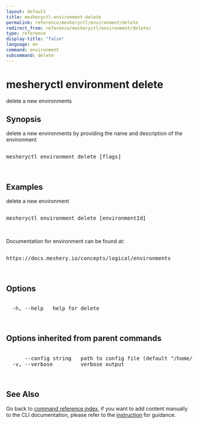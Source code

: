 ```yaml
---
layout: default
title: mesheryctl-environment-delete
permalink: reference/mesheryctl/environment/delete
redirect_from: reference/mesheryctl/environment/delete/
type: reference
display-title: "false"
language: en
command: environment
subcommand: delete
---
```


# mesheryctl environment delete

delete a new environments

## Synopsis

delete a new environments by providing the name and description of the environment
<pre class='codeblock-pre'>
<div class='codeblock'>
mesheryctl environment delete [flags]

</div>
</pre> 

## Examples

delete a new environment
<pre class='codeblock-pre'>
<div class='codeblock'>
mesheryctl environment delete [environmentId]

</div>
</pre> 

Documentation for environment can be found at:
<pre class='codeblock-pre'>
<div class='codeblock'>
https://docs.meshery.io/concepts/logical/environments

</div>
</pre> 

## Options

<pre class='codeblock-pre'>
<div class='codeblock'>
  -h, --help   help for delete

</div>
</pre>

## Options inherited from parent commands

<pre class='codeblock-pre'>
<div class='codeblock'>
      --config string   path to config file (default "/home/runner/.meshery/config.yaml")
  -v, --verbose         verbose output

</div>
</pre>

## See Also

Go back to [command reference index](/reference/mesheryctl/), if you want to add content manually to the CLI documentation, please refer to the [instruction](/project/contributing/contributing-cli#preserving-manually-added-documentation) for guidance.

